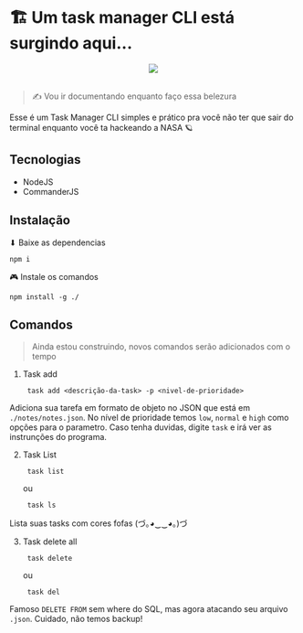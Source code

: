 # 🏗 Um task manager CLI está surgindo aqui...

<div style="text-align: center"><img src="https://img.shields.io/badge/Node.js-43853D?style=for-the-badge&logo=node.js&logoColor=white"></img></div>

</br>

> ✍ Vou ir documentando enquanto faço essa belezura

Esse é um Task Manager CLI simples e prático pra você não ter que sair do terminal enquanto você ta hackeando a NASA 🪐

## Tecnologias
- NodeJS
- CommanderJS

## Instalação

⬇ Baixe as dependencias

    npm i

🎮 Instale os comandos

    npm install -g ./

## Comandos

> Ainda estou construindo, novos comandos serão adicionados com o tempo

1. Task add

        task add <descrição-da-task> -p <nivel-de-prioridade>

Adiciona sua tarefa em formato de objeto no JSON que está em ```./notes/notes.json```. No nível de prioridade temos ``low``, ``normal`` e ``high`` como opções para o parametro. Caso tenha duvidas, digite ``task`` e irá ver as instrunções do programa.

2. Task List

        task list

      ou

        task ls

Lista suas tasks com cores fofas (づ｡◕‿‿◕｡)づ

3. Task delete all

        task delete

      ou

        task del

Famoso ``DELETE FROM`` sem where do SQL, mas agora atacando seu arquivo ```.json```. Cuidado, não temos backup!
